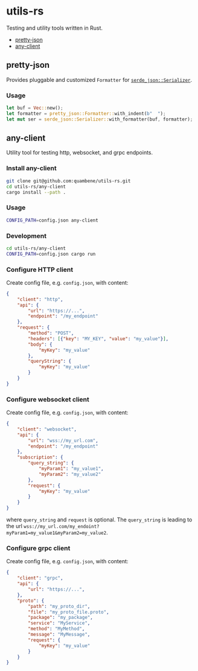 <!-- markdownlint-disable MD024 -->

# utils-rs

Testing and utility tools written in Rust.

- [pretty-json](#pretty-json)
- [any-client](#any-client)

## pretty-json

Provides pluggable and customized `Formatter` for [`serde_json::Serializer`](https://docs.rs/serde_json/latest/serde_json/struct.Serializer.html).

### Usage

``` rust
let buf = Vec::new();
let formatter = pretty_json::Formatter::with_indent(b"  ");
let mut ser = serde_json::Serializer::with_formatter(buf, formatter);
```

## any-client

Utility tool for testing http, websocket, and grpc endpoints.

### Install any-client

``` bash
git clone git@github.com:quambene/utils-rs.git
cd utils-rs/any-client
cargo install --path .
```

### Usage

``` bash
CONFIG_PATH=config.json any-client
```

### Development

``` bash
cd utils-rs/any-client
CONFIG_PATH=config.json cargo run
```

### Configure HTTP client

Create config file, e.g. `config.json`, with content:

``` json
{
    "client": "http",
    "api": {
        "url": "https://...",
        "endpoint": "/my_endpoint"
    },
    "request": {
        "method": "POST",
        "headers": [{"key": "MY_KEY", "value": "my_value"}],
        "body": {
            "myKey": "my_value"
        },
        "queryString": {
            "myKey": "my_value"
        }
    }
}
```

### Configure websocket client

Create config file, e.g. `config.json`, with content:

``` json
{
    "client": "websocket",
    "api": {
        "url": "wss://my_url.com",
        "endpoint": "/my_endpoint"
    },
    "subscription": {
        "query_string": {
            "myParam1": "my_value1",
            "myParam2": "my_value2"
        },
        "request": {
            "myKey": "my_value"
        }
    }
}
```

where `query_string` and `request` is optional. The `query_string` is leading to the url `wss://my_url.com/my_endoint?myParam1=my_value1&myParam2=my_value2`.

### Configure grpc client

Create config file, e.g. `config.json`, with content:

``` json
{
    "client": "grpc",
    "api": {
        "url": "https://...",
    },
    "proto": {
        "path": "my_proto_dir",
        "file": "my_proto_file.proto",
        "package": "my_package",
        "service": "MyService",
        "method": "MyMethod",
        "message": "MyMessage",
        "request": {
            "myKey": "my_value"
        }
    }
}
```
